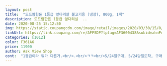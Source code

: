 ```yaml
---
layout: post 
title:  "도드람한돈 1등급 앞다리살 불고기용 (냉장), 800g, 1팩" 
description: 도드람한돈 1등급 앞다리살  ..
date: 2020-08-25 15:12:50 
img: https://static.coupangcdn.com/image/retail/images/2020/03/30/15/0/944eb702-58d2-455a-96f9-af22b4e22a36.jpg 
linkUrl: https://link.coupang.com/re/AFFSDP?lptag=AF3600438&subid=ahnPublicAsk&pageKey=1407471893&itemId=2443314303&vendorItemId=70437050423&traceid=V0-113-fc960c0134c7d23e 
categories: [1012] 
color: F361A6 
price: 11900 
author: Ask View Shop 
cont:  "1등급이라 뭐가 다른가.<br/>.<br/>ㅋㅋ<br/>5/24일구매, 5/24당일도착, 구매가격 9,670원.<br/><br/>800g이라 한근 조금 넘는 양이구요.<br/><br/>가끔 할인해 주시면 재구매 열심히 할께요.<br/><br/>고기 때깔은 생각보다 좋은데<br/>고기도 쫄깃하고 양념도 잘 배서 간만에 맛있게 먹었어요.<br/><br/>고기만 양념넣고 조물락 조물락 양념이 배게 무쳐두고요.<br/><br/>고기상태 좋았구요.<br/> 유통기한도 넉넉해서 좋구요.<br/><br/>고추장이 베이스라 대충 무쳐도 맛있어요.<br/><br/>구우니 냄새가 나네요ㅠㅜㅜ<br/>구우면서 한절음 먹었을때도 냄새난다 생각되서<br/>그대로 잡혀 있었구요.<br/> 불고기는 얇아야 양념이 잘 스며서<br/>대파 사서 듬뿍 썰어서 넣고 볶아서 먹었어요.<br/><br/>도드람 한돈 맛있는줄 알지만, 가격이 쬐끔 비싼데요.<br/><br/>미림 넣었는데도... <br/>.<br/><br/>보나마나 맛있을꺼예요.<br/> 벌써부터 군침이ㅋㅋ ㅎㅎ<br/>복불복이네요ㅜㅜ<br/>볶을때 적당량 덜어서 양파 대파 썬것 넣고 볶아주면 되요.<br/><br/>불고기감으로 여러번시켜봤는데<br/>사고나서 며칠있다 양념했는데도 고기에서 물같은거 안나왔구요.<br/><br/>손질중이라 포기<br/>신선하게 잘 포장되어 도착했어요.<br/><br/>쌈장 듬뿍 찍어먹으니 그나마... <br/><br/>양념은 별거 없구요.<br/> 고추장, 고추가루, 마늘, 올리고당, 참기름, 후추약간.<br/>.<br/><br/>양념해서 담아놓고 양파까지 썰어놓고 보니 대파가 떨어졌네요.<br/><br/>얼리지 않은 생육인데도 불구하고 얇게 잘 썰려있었구요.<br/><br/>요리 함  사진 찍어올리고 싶었는데 손에<br/>유관상 테두리에 비계가 약간 있었으나 앞다리살 모양은<br/>유통기한 5월31일까지.<br/>.<br/><br/>이따가 대파 사서 어슷어슷썰어놓고 저녁에 맛봐야겠어요.<br/><br/>이번 상품은 너무 비계가 많아 손질하고<br/>재구매의사 있구요.<br/> 잡내 안나고 정말 고기 좋아요.<br/>ㅎㅎ<br/>정말 맛있어요.<br/> 레시피는 위에 말한게 전부인데 정말 맛있게 먹었네요.<br/><br/>즉시할인때 가격이 3천원가량 내려가서 얼른 구매했어요.<br/><br/>추가후기... <br/>... <br/>... <br/>... <br/><br/>쿠팡에서 후레쉬 제품은 요즘 처음 하나씩 구매하고 있는데<br/>한두시간 숙성을 시켜요.<br/> 양파와 대파는 따로 썰어 놓구요.<br/><br/>한장한장 떼어서 듬성듬성 썰어 고추장넣고 무쳤어요.<br/><br/>훨씬 맛있는데요.<br/> 생각만큼 얇아서 좋았어요.<br/><br/>" 
---
```

